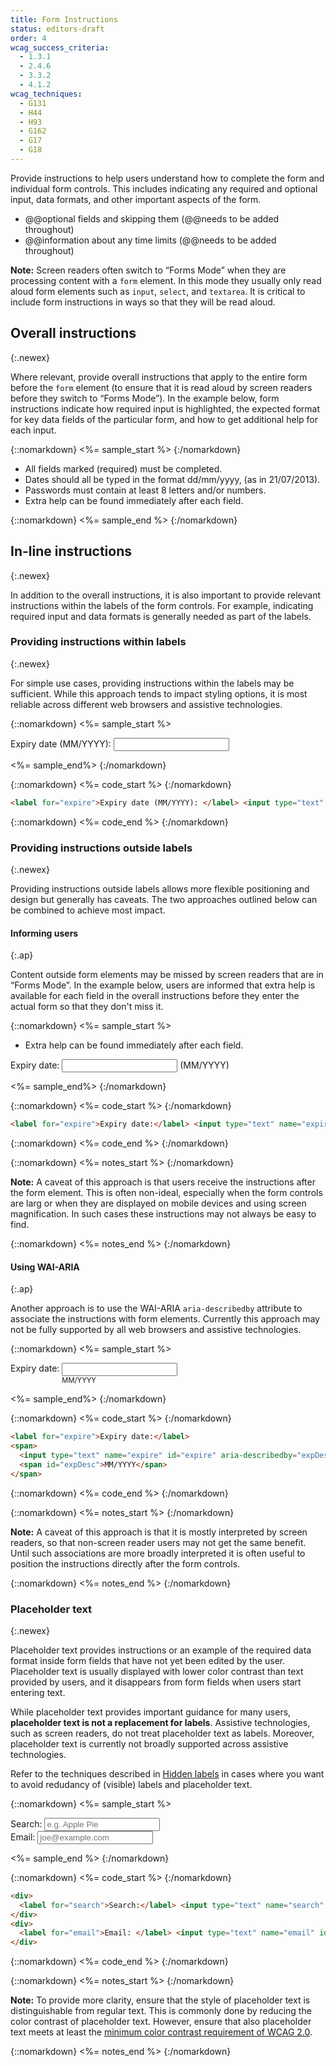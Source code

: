 ```yaml
---
title: Form Instructions
status: editors-draft
order: 4
wcag_success_criteria:
  - 1.3.1
  - 2.4.6
  - 3.3.2
  - 4.1.2
wcag_techniques:
  - G131
  - H44
  - H93
  - G162
  - G17
  - G18
---
```


Provide instructions to help users understand how to complete the form and individual form controls. This includes indicating any required and optional input, data formats, and other important aspects of the form.

- @@optional fields and skipping them (@@needs to be added throughout)
- @@information about any time limits (@@needs to be added throughout)

**Note:** Screen readers often switch to “Forms Mode” when they are processing content with a `form` element. In this mode they usually only read aloud form elements such as `input`, `select`, and `textarea`. It is critical to include form instructions in ways so that they will be read aloud.

## Overall instructions
{:.newex}

Where relevant, provide overall instructions that apply to the entire form before the `form` element (to ensure that it is read aloud by screen readers before they switch to “Forms Mode”). In the example below, form instructions indicate how required input is highlighted, the expected format for key data fields of the particular form, and how to get additional help for each input.

{::nomarkdown}
<%= sample_start %>
{:/nomarkdown}

- All fields marked (required) must be completed.
- Dates should all be typed in the format dd/mm/yyyy, (as in 21/07/2013).
- Passwords must contain at least 8 letters and/or numbers.
- Extra help can be found immediately after each field.

{::nomarkdown}
<%= sample_end %>
{:/nomarkdown}

## In-line instructions
{:.newex}

In addition to the overall instructions, it is also important to provide relevant instructions within the labels of the form controls. For example, indicating required input and data formats is generally needed as part of the labels.

### Providing instructions within labels
{:.newex}

For simple use cases, providing instructions within the labels may be sufficient. While this approach tends to impact styling options, it is most reliable across different web browsers and assistive technologies.

{::nomarkdown}
<%= sample_start %>

<form method="post" action="#">
  <div>
    <label for="expire">Expiry date (MM/YYYY): </label> <input type="text" name="expire" id="expire">
  </div>
</form>

<%= sample_end%>
{:/nomarkdown}

{::nomarkdown}
<%= code_start %>
{:/nomarkdown}

~~~ html
<label for="expire">Expiry date (MM/YYYY): </label> <input type="text" name="expire" id="expire">
~~~

{::nomarkdown}
<%= code_end %>
{:/nomarkdown}

### Providing instructions outside labels
{:.newex}

Providing instructions outside labels allows more flexible positioning and design but generally has caveats. The two approaches outlined below can be combined to achieve most impact.

#### Informing users
{:.ap}

Content outside form elements may be missed by screen readers that are in “Forms Mode”. In the example below, users are informed that extra help is available for each field in the overall instructions before they enter the actual form so that they don't miss it.

{::nomarkdown}
<%= sample_start %>

<ul>
  <li>Extra help can be found immediately after each field.</li>
</ul>

<form method="post" action="#">
  <div>
    <label for="expire2">Expiry date:</label> <input type="text" name="expire" id="expire2"> <span>(MM/YYYY)</span>
  </div>
</form>

<%= sample_end%>
{:/nomarkdown}

{::nomarkdown}
<%= code_start %>
{:/nomarkdown}

~~~ html
<label for="expire">Expiry date:</label> <input type="text" name="expire" id="expire"> <span>(MM/YYYY)</span>
~~~

{::nomarkdown}
<%= code_end %>
{:/nomarkdown}

{::nomarkdown}
<%= notes_start %>
{:/nomarkdown}

**Note:** A caveat of this approach is that users receive the instructions after the form element. This is often non-ideal, especially when the form controls are larg or when they are displayed on mobile devices and using screen magnification. In such cases these instructions may not always be easy to find.

{::nomarkdown}
<%= notes_end %>
{:/nomarkdown}

#### Using WAI-ARIA
{:.ap}

Another approach is to use the WAI-ARIA `aria-describedby` attribute to associate the instructions with form elements. Currently this approach may not be fully supported by all web browsers and assistive technologies.

{::nomarkdown}
<%= sample_start %>

<style>
  #ex3 span {
    display: inline-block;
    vertical-align: top;
  }
  #ex3 span span {
    display: block;
    font-size: 0.8em;
  }
</style>
<form method="post" action="#" id="ex3">
  <div>
    <label for="expire4">Expiry date:</label>
    <span>
      <input type="text" name="expire" id="expire4" aria-describedby="expDesc2">
      <span id="expDesc2">MM/YYYY</span>
    </span>
  </div>
</form>

<%= sample_end%>
{:/nomarkdown}

{::nomarkdown}
<%= code_start %>
{:/nomarkdown}

~~~ html
<label for="expire">Expiry date:</label>
<span>
  <input type="text" name="expire" id="expire" aria-describedby="expDesc">
  <span id="expDesc">MM/YYYY</span>
</span>
~~~

{::nomarkdown}
<%= code_end %>
{:/nomarkdown}

{::nomarkdown}
<%= notes_start %>
{:/nomarkdown}

**Note:** A caveat of this approach is that it is mostly interpreted by screen readers, so that non-screen reader users may not get the same benefit. Until such associations are more broadly interpreted it is often useful to position the instructions directly after the form controls.

{::nomarkdown}
<%= notes_end %>
{:/nomarkdown}

### Placeholder text
{:.newex}

Placeholder text provides instructions or an example of the required data format inside form fields that have not yet been edited by the user. Placeholder text is usually displayed with lower color contrast than text provided by users, and it disappears from form fields when users start entering text.

While placeholder text provides important guidance for many users, **placeholder text is not a replacement for labels**. Assistive technologies, such as screen readers, do not treat placeholder text as labels. Moreover, placeholder text is currently not broadly supported across assistive technologies.

Refer to the techniques described in [Hidden labels](labels.html#hidden) in cases where you want to avoid redudancy of (visible) labels and placeholder text.

{::nomarkdown}
<%= sample_start %>
<form method="post" action="#">
  <div>
    <label for="search">Search:</label> <input type="text" name="search" id="search" placeholder="e.g. Apple Pie">
  </div>
  <div>
    <label for="email">Email: </label> <input type="text" name="email" id="email" placeholder="joe@example.com">
  </div>
</form>

<%= sample_end %>
{:/nomarkdown}

{::nomarkdown}
<%= code_start %>
{:/nomarkdown}

~~~ html
<div>
  <label for="search">Search:</label> <input type="text" name="search" id="search" placeholder="e.g. Apple Pie">
</div>
<div>
  <label for="email">Email: </label> <input type="text" name="email" id="email" placeholder="joe@example.com">
</div>
~~~

{::nomarkdown}
<%= code_end %>
{:/nomarkdown}

{::nomarkdown}
<%= notes_start %>
{:/nomarkdown}

**Note:** To provide more clarity, ensure that the style of placeholder text is distinguishable from regular text. This is commonly done by reducing the color contrast of placeholder text. However, ensure that also placeholder text meets at least the [minimum color contrast requirement of WCAG 2.0](http://www.w3.org/WAI/WCAG20/quickref/#qr-visual-audio-contrast-contrast).

{::nomarkdown}
<%= notes_end %>
{:/nomarkdown}
